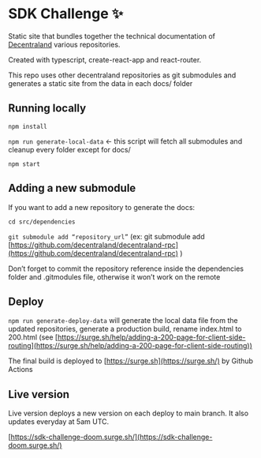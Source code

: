 # SDK Challenge ✨

Static site that bundles together the technical documentation of [Decentraland](https://github.com/decentraland) various repositories.

Created with typescript, create-react-app and react-router.

This repo uses other decentraland repositories as git submodules and generates a static site from the data in each docs/ folder

## Running locally

`npm install`

`npm run generate-local-data` ← this script will fetch all submodules and cleanup every folder except for docs/

`npm start`

## Adding a new submodule

If you want to add a new repository to generate the docs:

`cd src/dependencies`

`git submodule add “repository_url”` (ex: git submodule add [](https://github.com/decentraland/decentraland-rpc)[https://github.com/decentraland/decentraland-rpc](https://github.com/decentraland/decentraland-rpc) )

Don’t forget to commit the repository reference inside the dependencies folder and .gitmodules file, otherwise it won’t work on the remote

## Deploy

`npm run generate-deploy-data` will generate the local data file from the updated repositories, generate a production build, rename index.html to 200.html (see [](https://surge.sh/help/adding-a-200-page-for-client-side-routing)[https://surge.sh/help/adding-a-200-page-for-client-side-routing](https://surge.sh/help/adding-a-200-page-for-client-side-routing))

The final build is deployed to [https://surge.sh](https://surge.sh/) by Github Actions

## Live version

Live version deploys a new version on each deploy to main branch. It also updates everyday at 5am UTC.

[](https://sdk-challenge-doom.surge.sh/)[https://sdk-challenge-doom.surge.sh/](https://sdk-challenge-doom.surge.sh/)
